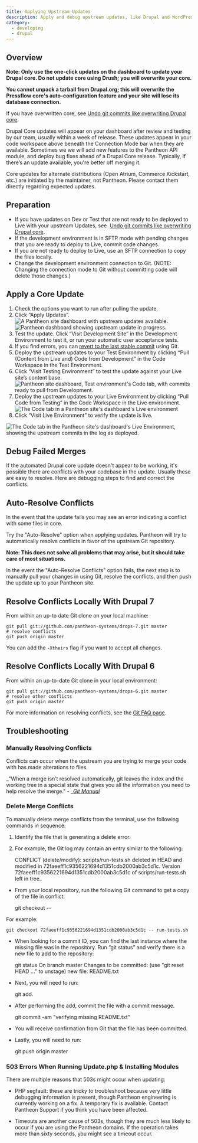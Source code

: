 ```yaml
---
title: Applying Upstream Updates
description: Apply and debug upstream updates, like Drupal and WordPress releases.
category:
  - developing
  - drupal
---
```



## Overview

**Note: Only use the one-click updates on the dashboard to update your Drupal core. Do not update core using Drush; you will overwrite your core.**

**You cannot unpack a tarball from Drupal.org; this will overwrite the Pressflow core's auto-configuration feature and your site will lose its database connection.**

If you have overwritten core, see [Undo git commits like overwriting Drupal core](/docs/articles/local/undo-git-commits-like-overwriting-drupal-core).

Drupal Core updates will appear on your dashboard after review and testing by our team, usually within a week of release. These updates appear in your code workspace above beneath the Connection Mode bar when they are available. Sometimes we we will add new features to the Pantheon API module, and deploy bug fixes ahead of a Drupal Core release. Typically, if there’s an update available, you're better off merging it. 

Core updates for alternate distributions (Open Atrium, Commerce Kickstart, etc.) are initiated by the maintainer, not Pantheon. Please contact them directly regarding expected updates.

## Preparation

- ​If you have updates on Dev or Test that are not ready to be deployed to Live with your upstream Updates, see  [Undo git commits like overwriting Drupal core](/docs/articles/local/undo-git-commits-like-overwriting-drupal-core).
- If the development environment is in SFTP mode with pending changes that you are ready to deploy to Live, commit code changes.
- If you are not ready to deploy to Live, use an SFTP connection to copy the files locally.
- Change the development environment connection to Git. (NOTE: Changing the connection mode to Git without committing code will delete those changes.)

## Apply a Core Update

1. Check the options you want to run after pulling the update.
2. Click “Apply Updates”.
![A Pantheon site dashboard with upstream updates available.](https://www.getpantheon.com/sites/default/files/docs/desk_images/357403)
![Pantheon dashboard showing upstream update in progress.](https://www.getpantheon.com/sites/default/files/docs/desk_images/357428)
3. Test the update. Click “Visit Development Site” in the Development Environment to test it, or run your automatic user acceptance tests.
4. If you find errors, you can [<u>revert to the last stable commit</u>](/docs/articles/local/git-faq#HowdoIrevertorundochanges?) using Git.
5. Deploy the upstream updates to your Test Environment by clicking “Pull (Content from Live and) Code from Development” in the Code Workspace in the Test Environment.
6. Click “Visit Testing Environment” to test the update against your Live site’s content base.
![Pantheon site dashboard, Test environment's Code tab, with commits ready to pull from Development.](https://www.getpantheon.com/sites/default/files/docs/desk_images/357430)
7. Deploy the upstream updates to your Live Environment by clicking “Pull Code from Testing” in the Code Workspace in the Live environment.
![The Code tab in a Pantheon site's dashboard's Live environment](https://www.getpantheon.com/sites/default/files/docs/desk_images/357432)
8. Click “Visit Live Environment” to verify the update is live.

![The Code tab in the Pantheon site's dashboard's Live Environment, showing the upstream commits in the log as deployed.](https://www.getpantheon.com/sites/default/files/docs/desk_images/357435)

## Debug Failed Merges

If the automated Drupal core update doesn't appear to be working, it's possible there are conflicts with your codebase in the update. Usually these are easy to resolve. Here are debugging steps to find and correct the conflicts.

## Auto-Resolve Conflicts

In the event that the update fails you may see an error indicating a conflict with some files in core.

Try the "Auto-Resolve" option when applying updates. Pantheon will try to automatically resolve conflicts in favor of the upstream Git repository.

**Note: This does not solve all problems that may arise, but it should take care of most situations.**

In the event the "Auto-Resolve Conflicts" option fails, the next step is to manually pull your changes in using Git, resolve the conflicts, and then push the update up to your Pantheon site.

## Resolve Conflicts Locally With Drupal 7

From within an up-to date Git clone on your local machine:

    git pull git://github.com/pantheon-systems/drops-7.git master
    # resolve conflicts
    git push origin master

You can add the `-Xtheirs` flag if you want to accept all changes.

## Resolve Conflicts Locally With Drupal 6

From within an up-to-date Git clone in your local environment:

    git pull git://github.com/pantheon-systems/drops-6.git master
    # resolve other conflicts
    git push origin master


For more information on resolving conflicts, see the [Git FAQ page](/docs/articles/local/git-faq#FrequentlyAskedQuestions).

## Troubleshooting

### Manually Resolving Conflicts

Conflicts can occur when the upstream you are trying to merge your code with has made alterations to files.

_"When a merge isn’t resolved automatically, git leaves the index and the working tree in a special state that gives you all the information you need to help resolve the merge." - __<u>Git Manual</u>_

### Delete Merge Conflicts

To manually delete merge conflicts from the terminal, use the following commands in sequence:

1. Identify the file that is generating a delete error.
2. For example, the Git log may contain an entry similar to the following:

    CONFLICT (delete/modify): scripts/run-tests.sh deleted in HEAD and modified in 72faeeff1c9356221694d1351cdb2000ab3c5d1c. Version 72faeeff1c9356221694d1351cdb2000ab3c5d1c of scripts/run-tests.sh left in tree.

- From your local repository, run the following Git command to get a copy of the file in conflict:

    git checkout <commitid> -- <file>

For example:

    git checkout 72faeeff1c9356221694d1351cdb2000ab3c5d1c -- run-tests.sh

- When looking for a commit ID, you can find the last instance where the missing file was in the repository. Run “git status” and verify there is a new file to add to the repository:

    git status
    On branch master
    Changes to be committed:
    (use "git reset HEAD ..." to unstage)
    new file: README.txt


- Next, you will need to run:

    git add.

- After performing the add, commit the file with a commit message.

    git commit -am "verifying missing README.txt"

- You will receive confirmation from Git that the file has been committed.
- Lastly, you will need to run:

    git push origin master

### 503 Errors When Running Update.php & Installing Modules

There are multiple reasons that 503s might occur when updating:

- PHP segfault: these are tricky to troubleshoot because very little debugging information is present, though Pantheon engineering is currently working on a fix. A temporary fix is available. Contact Pantheon Support if you think you have been affected.

- Timeouts are another cause of 503s, though they are much less likely to occur if you are using the Pantheon domains. If the operation takes more than sixty seconds, you might see a timeout occur.
